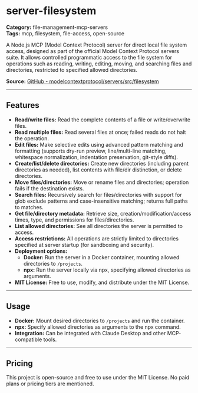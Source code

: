# server-filesystem

**Category:** file-management-mcp-servers  
**Tags:** mcp, filesystem, file-access, open-source

A Node.js MCP (Model Context Protocol) server for direct local file system access, designed as part of the official Model Context Protocol servers suite. It allows controlled programmatic access to the file system for operations such as reading, writing, editing, moving, and searching files and directories, restricted to specified allowed directories.

**Source:** [GitHub - modelcontextprotocol/servers/src/filesystem](https://github.com/modelcontextprotocol/servers/tree/main/src/filesystem)

---

## Features

- **Read/write files:** Read the complete contents of a file or write/overwrite files.
- **Read multiple files:** Read several files at once; failed reads do not halt the operation.
- **Edit files:** Make selective edits using advanced pattern matching and formatting (supports dry-run preview, line/multi-line matching, whitespace normalization, indentation preservation, git-style diffs).
- **Create/list/delete directories:** Create new directories (including parent directories as needed), list contents with file/dir distinction, or delete directories.
- **Move files/directories:** Move or rename files and directories; operation fails if the destination exists.
- **Search files:** Recursively search for files/directories with support for glob exclude patterns and case-insensitive matching; returns full paths to matches.
- **Get file/directory metadata:** Retrieve size, creation/modification/access times, type, and permissions for files/directories.
- **List allowed directories:** See all directories the server is permitted to access.
- **Access restrictions:** All operations are strictly limited to directories specified at server startup (for sandboxing and security).
- **Deployment options:**
  - **Docker:** Run the server in a Docker container, mounting allowed directories to `/projects`.
  - **npx:** Run the server locally via npx, specifying allowed directories as arguments.
- **MIT License:** Free to use, modify, and distribute under the MIT License.

---

## Usage

- **Docker:** Mount desired directories to `/projects` and run the container.
- **npx:** Specify allowed directories as arguments to the npx command.
- **Integration:** Can be integrated with Claude Desktop and other MCP-compatible tools.

---

## Pricing

This project is open-source and free to use under the MIT License. No paid plans or pricing tiers are mentioned.
